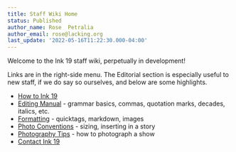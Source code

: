 ```yaml
---
title: Staff Wiki Home
status: Published
author_name: Rose  Petralia
author_email: rose@lacking.org
last_update: '2022-05-16T11:22:30.000-04:00'
---
```

Welcome to the Ink 19 staff wiki, perpetually in development! 

Links are in the right-side menu. The Editorial section is especially useful to new staff, if we do say so ourselves, and below are some highlights.

- [How to Ink 19](editorial)
- [Editing Manual](editorial/editing-manual) - grammar basics, commas, quotation marks, decades, italics, etc.
- [Formatting](editorial/formatting-quicktags) - quicktags, markdown, images
- [Photo Conventions](editorial/photos) - sizing, inserting in a story
- [Photography Tips](editorial/photography-tips) - how to photograph a show
- [Contact Ink 19](contact)

&nbsp;
